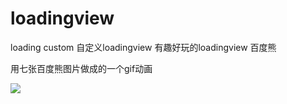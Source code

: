 # loadingview
loading custom 自定义loadingview 有趣好玩的loadingview 百度熊  

用七张百度熊图片做成的一个gif动画  
  
<img src="https://github.com/sanlisanlisanli/loadingview/blob/master/app/src/main/res/mipmap-mdpi/bear1.png"/>  
  



